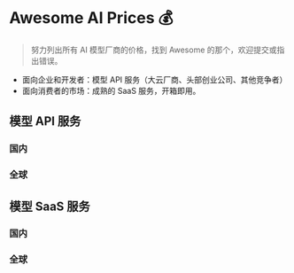 # Awesome AI Prices 💰

> 努力列出所有 AI 模型厂商的价格，找到 Awesome 的那个，欢迎提交或指出错误。

- 面向企业和开发者：模型 API 服务（大云厂商、头部创业公司、其他竞争者）
- 面向消费者的市场：成熟的 SaaS 服务，开箱即用。

## 模型 API 服务

### 国内

### 全球

## 模型 SaaS 服务

### 国内

### 全球


